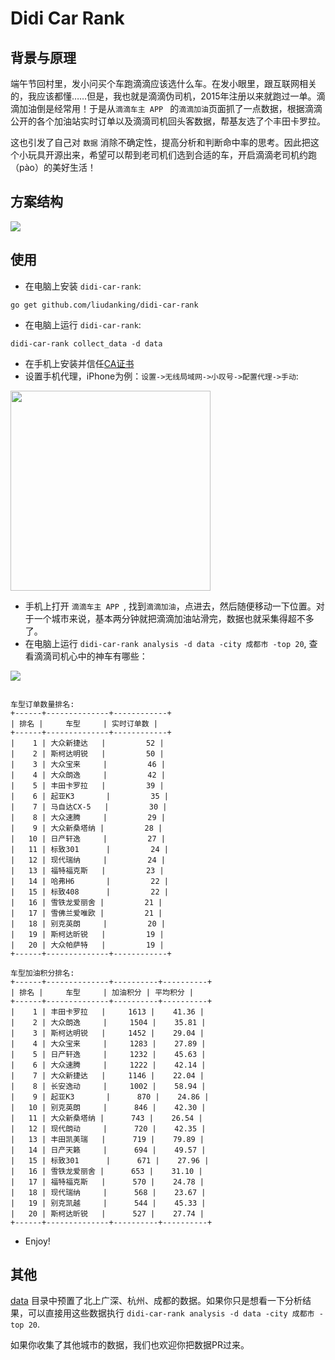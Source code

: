 # Didi Car Rank


## 背景与原理

端午节回村里，发小问买个车跑滴滴应该选什么车。在发小眼里，跟互联网相关的，我应该都懂……但是，我也就是滴滴伪司机，2015年注册以来就跑过一单。滴滴加油倒是经常用！于是从`滴滴车主 APP ` 的`滴滴加油`页面抓了一点数据，根据滴滴公开的各个加油站实时订单以及滴滴司机回头客数据，帮基友选了个丰田卡罗拉。

这也引发了自己对 `数据` 消除不确定性，提高分析和判断命中率的思考。因此把这个小玩具开源出来，希望可以帮到老司机们选到合适的车，开启滴滴老司机约跑（pào）的美好生活！

## 方案结构

![](https://ws1.sinaimg.cn/large/44cd29dagy1fsl6jrylxzj20gd0ddjs4.jpg)

## 使用

* 在电脑上安装 `didi-car-rank`:

```
go get github.com/liudanking/didi-car-rank
```

* 在电脑上运行 `didi-car-rank`:

```
didi-car-rank collect_data -d data
```


* 在手机上安装并信任[CA证书](https://github.com/liudanking/didi-car-rank/blob/master/cert/cert.pem)
* 设置手机代理，iPhone为例：`设置->无线局域网->小叹号->配置代理->手动`:

<img src="https://ws1.sinaimg.cn/mw690/44cd29dagy1fsl6c3jgwtj20yi1pcdmm.jpg" width='320' />

* 手机上打开 `滴滴车主 APP `, 找到`滴滴加油`，点进去，然后随便移动一下位置。对于一个城市来说，基本两分钟就把滴滴加油站滑完，数据也就采集得超不多了。
* 在电脑上运行 `didi-car-rank analysis -d data -city 成都市 -top 20`, 查看滴滴司机心中的神车有哪些：

![](https://ws1.sinaimg.cn/mw690/44cd29dagy1fsl690qr73j20bb0nj77q.jpg)

```

车型订单数量排名:
+------+--------------+------------+
| 排名 |     车型     | 实时订单数 |
+------+--------------+------------+
|    1 | 大众新捷达   |         52 |
|    2 | 斯柯达明锐   |         50 |
|    3 | 大众宝来     |         46 |
|    4 | 大众朗逸     |         42 |
|    5 | 丰田卡罗拉   |         39 |
|    6 | 起亚K3       |         35 |
|    7 | 马自达CX-5   |         30 |
|    8 | 大众速腾     |         29 |
|    9 | 大众新桑塔纳 |         28 |
|   10 | 日产轩逸     |         27 |
|   11 | 标致301      |         24 |
|   12 | 现代瑞纳     |         24 |
|   13 | 福特福克斯   |         23 |
|   14 | 哈弗H6       |         22 |
|   15 | 标致408      |         22 |
|   16 | 雪铁龙爱丽舍 |         21 |
|   17 | 雪佛兰爱唯欧 |         21 |
|   18 | 别克英朗     |         20 |
|   19 | 斯柯达昕锐   |         19 |
|   20 | 大众帕萨特   |         19 |
+------+--------------+------------+

车型加油积分排名:
+------+--------------+----------+----------+
| 排名 |     车型     | 加油积分 | 平均积分 |
+------+--------------+----------+----------+
|    1 | 丰田卡罗拉   |     1613 |    41.36 |
|    2 | 大众朗逸     |     1504 |    35.81 |
|    3 | 斯柯达明锐   |     1452 |    29.04 |
|    4 | 大众宝来     |     1283 |    27.89 |
|    5 | 日产轩逸     |     1232 |    45.63 |
|    6 | 大众速腾     |     1222 |    42.14 |
|    7 | 大众新捷达   |     1146 |    22.04 |
|    8 | 长安逸动     |     1002 |    58.94 |
|    9 | 起亚K3       |      870 |    24.86 |
|   10 | 别克英朗     |      846 |    42.30 |
|   11 | 大众新桑塔纳 |      743 |    26.54 |
|   12 | 现代朗动     |      720 |    42.35 |
|   13 | 丰田凯美瑞   |      719 |    79.89 |
|   14 | 日产天籁     |      694 |    49.57 |
|   15 | 标致301      |      671 |    27.96 |
|   16 | 雪铁龙爱丽舍 |      653 |    31.10 |
|   17 | 福特福克斯   |      570 |    24.78 |
|   18 | 现代瑞纳     |      568 |    23.67 |
|   19 | 别克凯越     |      544 |    45.33 |
|   20 | 斯柯达昕锐   |      527 |    27.74 |
+------+--------------+----------+----------+
```
* Enjoy!


## 其他

[data](https://github.com/liudanking/didi-car-rank/tree/master/data) 目录中预置了北上广深、杭州、成都的数据。如果你只是想看一下分析结果，可以直接用这些数据执行 `didi-car-rank analysis -d data -city 成都市 -top 20`.

如果你收集了其他城市的数据，我们也欢迎你把数据PR过来。